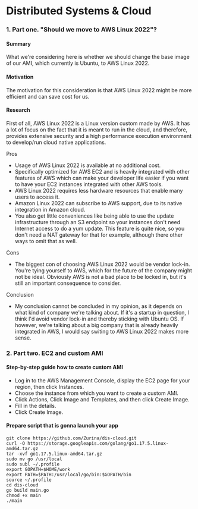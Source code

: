 # Distributed Systems & Cloud

### 1. Part one. "Should we move to AWS Linux 2022"?

#### **Summary**

What we're considering here is whether we should change the base image of our AMI, which currently is Ubuntu, to AWS Linux 2022.

#### **Motivation**

The motivation for this consideration is that AWS Linux 2022 might be more efficient and can save cost for us.

#### **Research**

First of all, AWS Linux 2022 is a Linux version custom made by AWS. It has a lot of focus on the fact that it is meant to run in the cloud, and therefore, provides extensive security and a high performance execution environment to develop/run cloud native applications. 

Pros

- Usage of AWS Linux 2022 is available at no additional cost.
- Specifically optimized for AWS EC2 and is heavily integrated with other features of AWS which can make your developer life easier if you want to have your EC2 instances integrated with other AWS tools.
- AWS Linux 2022 requires less hardware resources that enable many users to access it.
- Amazon Linux 2022 can subscribe to AWS support, due to its native integration in Amazon cloud.
- You also get little conveniences like being able to use the update infrastructure through an S3 endpoint so your instances don't need Internet access to do a yum update. This feature is quite nice, so you don't need a NAT gateway for that for example, although there other ways to omit that as well. 

Cons

- The biggest con of choosing AWS Linux 2022 would be vendor lock-in. You're tying yourself to AWS, which for the future of the company might not be ideal. Obviously AWS is not a bad place to be locked in, but it's still an important consequence to consider. 

Conclusion

- My conclusion cannot be concluded in my opinion, as it depends on what kind of company we're talking about. If it's a startup in question, I think I'd avoid vendor lock-in and thereby sticking with Ubuntu OS. If however, we're talking about a big company that is already heavily integrated in AWS, I would say switing to AWS Linux 2022 makes more sense.

### 2. Part two. EC2 and custom AMI

#### Step-by-step guide how to create custom AMI

- Log in to the AWS Management Console, display the EC2 page for your region, then click Instances.
- Choose the instance from which you want to create a custom AMI.
- Click Actions, Click Image and Templates, and then click Create Image.
- Fill in the details.
- Click Create Image.

#### Prepare script that is gonna launch your app

    git clone https://github.com/Zurina/dis-cloud.git
    curl -O https://storage.googleapis.com/golang/go1.17.5.linux-amd64.tar.gz
    tar -xvf go1.17.5.linux-amd64.tar.gz
    sudo mv go /usr/local
    sudo subl ~/.profile
    export GOPATH=$HOME/work
    export PATH=$PATH:/usr/local/go/bin:$GOPATH/bin
    source ~/.profile
    cd dis-cloud
    go build main.go
    chmod +x main
    ./main





    

